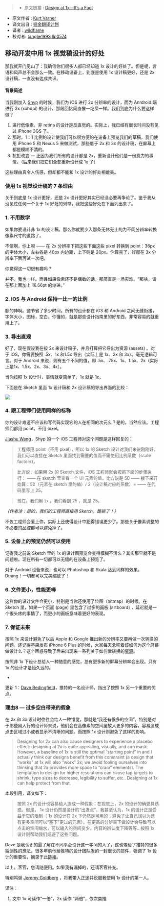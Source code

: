 >* 原文链接 : [Design at 1x—It’s a Fact](https://medium.com/shyp-design/design-at-1x-its-a-fact-249c5b896536)
* 原文作者 : [Kurt Varner](https://medium.com/@kurtvarner)
* 译文出自 : [掘金翻译计划](https://github.com/xitu/gold-miner)
* 译者 : [wildflame](https://github.com/wild-flame/)
* 校对者: [tanglie1993](https://github.com/tanglie1993/),[llp0574](https://github.com/llp0574)

## 移动开发中用 1x 视觉稿设计的好处

那我就开门见山了：我确信你们很多人都已经知道 1x 设计的好处了。但是呢，言语和风声总不会那么一致。在移动设备上，到底是使用 1x 设计稿更好，还是 2x 设计稿，一直没有达成共识。

#### 背景简述

当我刚加入 [Shyp](http://shyp.com) 的时候，我们为 iOS 进行 2x 分辨率的设计，而为 Anrdroid 端进行 3x (xxhdpi) 的设计，那段回忆简直像一坨屎一样。我们到底为什么要这样做？

1.  进行低像素，非 retina 的设计是反直觉的。实际上，我已经有很长时间没有见过 iPhone 3GS 了。
2.  那时，1：1 比例的设计使我们可以很方便的在设备上预览我们的草稿，我们使用 iPhone 5 和 Nexus 5 来做测试，那些低于 2x 和 3x 的设计稿，在屏幕上都是模糊不清的。
3.  抗拒改变 — 正因为我们所有的设计都是 2x，重新设计他们是一份费力的事情。（后来我们把它们全部重新设计成 1x 了）

这些理由真令人伤感，但却都不能和 1x 设计的好处相媲美。

### 使用 1x 视觉设计稿的 7 条理由

关于到底是 1x 设计更好，还是 2x 设计更好其实已经没必要再争论了。鉴于我从没见过任何一个关于 1x 好处的列举，我把这些好处在下面列出来了。

### 1\. 不用数学

如果你要设计非 1x 的设计稿，那么你就要步入那条无休无止的为不同分辨率转换像素尺寸的道路了。

不信啊，你上呗 —— 在 2x 分辨率下把这些下面这些 pixel 转换到 point：36px 的字体大小，左右各是 40px 内边距，上下则是 20px。你算完了，好那在 3x 分辨率下面再试一次吧。

你觉得这一切很有趣吗？

并不，我也一样。而且如果像素还不是偶数的话，那简直是一场灾难。“那啥，请在那上面加上 16.66pt 的缩进。”

### 2\. IOS 与 Android 保持一比一的比例

额的神啊。这节省了多少时间。所有的设计都在 iOS 和 Android 之间无缝衔接，字体大小，图标，空白。你懂的，就是那些设计指南里的好东西，非常容易的就重用上了。

### 3\. 导出直观

好了，现在假设我在按 2x 来设计稿子，并且打算把它导出为资源 (assets) 。对于 iOS，你需要按照 .5x、1x 和1.5x 导出（实际上是 1x、2x 和 3x）。毫无逻辑可言。对于 Android 来说，则有五个不同的值，即 .5x、.75x、1x、1.5x、2x（实际上是1x、1.5x、2x、3x、4x）。

当你按照 1x 设计时，事情就变简单了，1x 就是 1x，

下面是在 Sketch 里面 1x 设计稿和 2x 设计稿的导出界面的比较：

![](http://ww2.sinaimg.cn/large/a490147fgw1f5l6ixmm78j20m80own0l.jpg)

### 4\. 跟工程师们使用同样的标称

<span class="markup--quote markup--p-quote is-other" data-creator-ids="anon">你的设计难道不应该和写代码实现它的人在相同的次元么？是的，当然应该。工程师们都用 point，不用 pixel。</span>

[Jiashu Wang](https://twitter.com/jiashuw)，Shyp 的一个 iOS 工程师对这个问题是这样回复的：

> 工程师用 point（不用 pixel），所以 1x 的 Sketch 设计对我们来说刚刚好，我们可以直接在 Sketch 里面找到需要的值而不需使用比例系数（scale factors）。

> 比方说，如果用 2x 的 Sketch 文件，iOS 工程师就会按照下面的步骤执行：
> —— 在 sketch 里查看一个 UI 元素的值，比方说是 50
> —— 接下来开始算：50（元素在 sketch 里的值）/ 2（设计稿对应的系数）=
> —— 在代码里写上 25。

> 现在，我们用 `1x` ，我们看到 25 ，就是 25。

_（作者注：是的，我们的工程师直接用 Sketch，酷毙了！）_

不仅工程师会爱上你，实际上还使得设计中犯得错误更少了。那些关于像素调整的不必要的品控都可以避免掉了。

### 5\. 设备上的预览仍然可以使用

记得我之前说 Sketch 里的 1x 的设计图预览会变得模糊不清么？其实那早就不是问题啦。现在所有一切都可以无缝的在设备上预览了。

对于 Android 设备来说，也可以 Photoshop 和 Skala 达到同样的效果。Duang！一切都可以完美缩放了！

### 6\. 文件更小，性能更棒

这样你的设计文件会更小，特别是当你还使用了位图（bitmap）的时候。在 Sketch 里，如果一个页面 (page) 里包含了过多的画板 (artboard) ，延迟就是一个很头疼的事情了，而更小的画板意味着更好的表现。

### 7\. 保证未来

按照 1x 来设计避免了以后 Apple 和 Google 推出新的分辨率又要再做一次转换的问题。还记得苹果发布 iPhone 6 Plus 的时候，大家每天念叨着该如何为这个屏幕做设计么？这个困惑导致了后来出现来一系列关于如何做转换的[资源](http://www.paintcodeapp.com/news/iphone-6-screens-demystified)。

按照非 1x 下设计总给人一种随意的感觉，总有更多新的屏幕分辨率会出现。只有 1x 的设计才是恒久远的。

-

更新 1：[Dave Bedingfield](https://twitter.com/dbedingfield)，推特的一名设计师，指出了按照 1x 另一个重要的优点。

### **理由8 — 过多空白带来的假象**

在 2x 和 3x 设计时往往会给人一种错觉，那就是“我还有很多的空间”。特别是对于那些刚入行的设计师来说，他们会在高像素的空间里放入更多的内容，容易造成点击区域过小或者显示不清晰的问题。而按照 1x 设计则避免了这样的影响。

> Designing for 2x can also cause designers to experience a placebo effect: designing at 2x is quite appealing, visually, and can mask. However, a baseline of 1x is still the optimal “starting point” in and I actually think our designs benefit from this constraint (a design that “works” at 1x will also “work” 2x; we avoid fooling ourselves into thinking that 2x provides more space to “cram” elements). The temptation to design for higher resolutions can cause tap targets to shrink, type sizes to decrease, legibility to suffer, etc.. Designing at 1x can help protect from that.

本段引用，译文如下：

> 按照 2x 的设计也容易给人造成一种假象：在视觉上，2x 的设计的确更具诱惑。但是， 1x 设计仍然是设计的“出发点”，我甚至认为，1x 的设计正是受益于它的限制（ 1x 的设计在 2x 下仍然是可用的；避免了让自己误以为还有更多空间可以“塞下”更过的元素）。在更高的分辨率下做设计会导致可以点击的空间缩水，可以输入的空间变少，内容的辨认度下降等等...按照 1x 设计则帮助我们规避了这些问题。

Dave 是我认识的最了解在不同平台设计这一学问的人了，这也带给了推特的很多独创性的想法。很多年前他给推特的设计团队发的一封很长的邮件，强调了 1x 设计的重要性，摘录于此[链接](https://medium.com/@kurtvarner/heres-an-excerpt-from-dave-bedingfield-s-email-to-the-twitter-design-team-articulating-the-103b82055b70#.t09g4p9ne)。

以上。客官，您请随便用。如果我有漏掉的，还请客官补充。

特别鸣谢 [Jeremy Goldberg](https://twitter.com/jeremygoldbrg) ，将我带入正途并说服我使用 1x 设计的第一人。

译注：

1. 文中 1x 可读作“一倍”，2x 读作 “两倍”，依次类推
